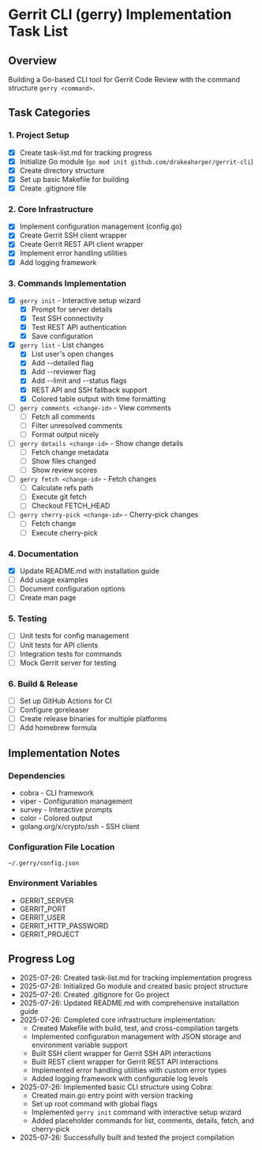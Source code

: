 # Gerrit CLI (gerry) Implementation Task List

## Overview
Building a Go-based CLI tool for Gerrit Code Review with the command structure `gerry <command>`.

## Task Categories

### 1. Project Setup
- [x] Create task-list.md for tracking progress
- [x] Initialize Go module (`go mod init github.com/drakeaharper/gerrit-cli`)
- [x] Create directory structure
- [x] Set up basic Makefile for building
- [x] Create .gitignore file

### 2. Core Infrastructure
- [x] Implement configuration management (config.go)
- [x] Create Gerrit SSH client wrapper
- [x] Create Gerrit REST API client wrapper
- [x] Implement error handling utilities
- [x] Add logging framework

### 3. Commands Implementation
- [x] `gerry init` - Interactive setup wizard
  - [x] Prompt for server details
  - [x] Test SSH connectivity
  - [x] Test REST API authentication
  - [x] Save configuration
- [x] `gerry list` - List changes
  - [x] List user's open changes
  - [x] Add --detailed flag
  - [x] Add --reviewer flag
  - [x] Add --limit and --status flags
  - [x] REST API and SSH fallback support
  - [x] Colored table output with time formatting
- [ ] `gerry comments <change-id>` - View comments
  - [ ] Fetch all comments
  - [ ] Filter unresolved comments
  - [ ] Format output nicely
- [ ] `gerry details <change-id>` - Show change details
  - [ ] Fetch change metadata
  - [ ] Show files changed
  - [ ] Show review scores
- [ ] `gerry fetch <change-id>` - Fetch changes
  - [ ] Calculate refs path
  - [ ] Execute git fetch
  - [ ] Checkout FETCH_HEAD
- [ ] `gerry cherry-pick <change-id>` - Cherry-pick changes
  - [ ] Fetch change
  - [ ] Execute cherry-pick

### 4. Documentation
- [x] Update README.md with installation guide
- [ ] Add usage examples
- [ ] Document configuration options
- [ ] Create man page

### 5. Testing
- [ ] Unit tests for config management
- [ ] Unit tests for API clients
- [ ] Integration tests for commands
- [ ] Mock Gerrit server for testing

### 6. Build & Release
- [ ] Set up GitHub Actions for CI
- [ ] Configure goreleaser
- [ ] Create release binaries for multiple platforms
- [ ] Add homebrew formula

## Implementation Notes

### Dependencies
- cobra - CLI framework
- viper - Configuration management
- survey - Interactive prompts
- color - Colored output
- golang.org/x/crypto/ssh - SSH client

### Configuration File Location
`~/.gerry/config.json`

### Environment Variables
- GERRIT_SERVER
- GERRIT_PORT
- GERRIT_USER
- GERRIT_HTTP_PASSWORD
- GERRIT_PROJECT

## Progress Log
- 2025-07-26: Created task-list.md for tracking implementation progress
- 2025-07-26: Initialized Go module and created basic project structure
- 2025-07-26: Created .gitignore for Go project
- 2025-07-26: Updated README.md with comprehensive installation guide
- 2025-07-26: Completed core infrastructure implementation:
  - Created Makefile with build, test, and cross-compilation targets
  - Implemented configuration management with JSON storage and environment variable support
  - Built SSH client wrapper for Gerrit SSH API interactions
  - Built REST client wrapper for Gerrit REST API interactions
  - Implemented error handling utilities with custom error types
  - Added logging framework with configurable log levels
- 2025-07-26: Implemented basic CLI structure using Cobra:
  - Created main.go entry point with version tracking
  - Set up root command with global flags
  - Implemented `gerry init` command with interactive setup wizard
  - Added placeholder commands for list, comments, details, fetch, and cherry-pick
- 2025-07-26: Successfully built and tested the project compilation